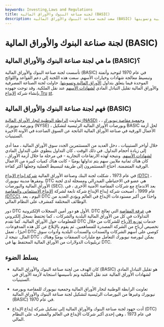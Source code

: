 ```yaml
---
keywords: Investing,Laws and Regulations
title: لجنة صناعة البنوك والأوراق المالية (BASIC)
description: سعت لجنة صناعة البنوك والأوراق المالية (BASIC) إلى دعم القواعد واللوائح الموحدة فيما يتعلق بتداول الأوراق المالية وتسويتها.
---
```


# لجنة صناعة البنوك والأوراق المالية (BASIC)
## ما هي لجنة صناعة البنوك والأوراق المالية (BASIC)؟

تأسست لجنة صناعة البنوك والأوراق المالية (BASIC) في عام 1970 لتوحيد وأتمتة وتبسيط معالجة شهادات وخيارات الأسهم. سعت هذه اللجنة إلى دعم القواعد واللوائح الموحدة فيما يتعلق بتداول [الأوراق المالية وتسويتها](/security). حاولت لجنة الصناعة المصرفية والأوراق المالية تقليل التبادل المادي [لشهادات الأسهم](/stockcertificate) عند نقل الملكية. وقد توجت جهوده بإنشاء شركة [الإيداع Tru](/dtc) [st](/dtc).

## فهم لجنة صناعة البنوك والأوراق المالية (BASIC)

تعاونت [الرابطة الوطنية لتجار الأوراق المالية (NASD)](/nasd) ، [وجمعية مقاصة نيويورك](/new-york-clearing-house-association) ، وبورصة نيويورك (NYSE) ، وبورصات الأوراق المالية الرئيسية لتشكيل BASIC لحل أزمة الأعمال الورقية في صناعة الأوراق المالية الناتجة عن السوق الصاعدة في الآونة الأخيرة الستينيات.

خلال أواخر الستينيات ، دخل العديد من المستثمرين الجدد سوق الأوراق المالية ، مما أدى إلى زيادة أحجام التداول. في ذلك الوقت ، كان التداول ينطوي على التداول المادي [لشهادات الأسهم](/stockcertificate). ونتيجة لهذه الارتفاعات التجارية - في مرحلة ما خلال أزمة الأوراق ، كان هناك ثمانية ملايين سهم يتم تداولها يوميًا - كانت هناك كميات كبيرة من الأعمال الورقية المتضمنة. احتاج المستثمرون إلى طريقة لتبسيط العملية وجعلها أكثر كفاءة.

في عام 1973 ، شكلت لجنة البنك وصناعة الأوراق المالية [شركة إيداع الإيداع](/dtc) [(DTC)](/dtc) ، ومقرها مدينة نيويورك. DTC هي عضو في الاحتياطي الفيدرالي ومسجلة لدى لجنة الأوراق المالية والبورصات (SEC). بعد الاندماج مع شركات المقاصة الأمنية الأخرى ، في عام 1999 ، أصبحت شركة إيداع الإيداع شركة تابعة لشركة [الإيداع الاستئماني والمقاصة (DTCC)](/dtcc). اليوم ، يعد DTC واحدًا من أكبر مستودعات الإيداع في العالم ويؤدي العديد من الوظائف المختلفة كمشرف على النظام المالي.

دور DTC الأول هو دور أمين السجلات الإلكترونية. DTC هي [غرفة المقاصة](/clearinghouse) التي تعالج التداولات في كل من الأوراق المالية البلدية والشركات ، كما تحتفظ بسجل إلكتروني للمعلومات حول الأوراق المالية. كما تقدم DTC خدمات [توزيع الأرباح](/dividend) للشركات من خلال تخصيص أرباح من الشركة المصدرة للمساهمين. ثم يقوم بالإبلاغ عن كل هذه المدفوعات. أخيرًا ، تعمل DTC كوصي على أسهم الشركات والسندات والسندات البلدية وأدوات سوق المال. نتيجة لـ DTC ، يمكن لبورصة نيويورك التعامل مع مليارات الصفقات يوميًا وهناك تريليونات الدولارات من الأوراق المالية المحتفظ بها في DTC.

## يسلط الضوء

- كان الهدف من لجنة صناعة البنوك والأوراق المالية (BASIC) هو تقليل التبادل المادي لشهادات الأوراق المالية عند نقل الملكية وتم تأسيسها استجابة لأزمة الأوراق في الستينيات.

- تعاونت الرابطة الوطنية لتجار الأوراق المالية وجمعية نيويورك للمقاصة وبورصة نيويورك وغيرها من البورصات الرئيسية لتشكيل لجنة صناعة البنوك والأوراق المالية (BASIC) في عام 1970.

- أدت جهود لجنة صناعة البنوك والأوراق المالية إلى تشكيل شركة إيداع الإيداع (DTC) في عام 1973 ، وهي إحدى أكبر شركات الإيداع في العالم والمشرف على النظام المالي.

